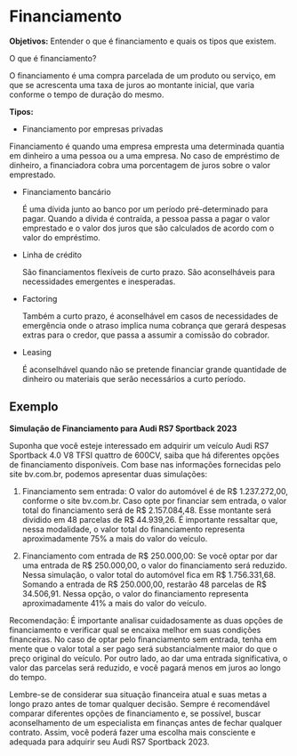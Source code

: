 # Financiamento

**Objetivos:** Entender o que é financiamento e quais os tipos que existem.

O que é financiamento?

O financiamento é uma compra parcelada de um produto ou serviço, em que se acrescenta uma taxa de juros ao montante inicial, que varia conforme o tempo de duração do mesmo. 

**Tipos:**

 - Financiamento por empresas privadas

Financiamento é quando uma empresa empresta uma determinada quantia em dinheiro a uma pessoa ou a uma empresa. No caso de empréstimo de dinheiro, a financiadora cobra uma porcentagem de juros sobre o valor emprestado.

 - Financiamento bancário

   É uma dívida junto ao banco por um período pré-determinado para pagar. Quando a dívida é contraída, a pessoa passa a pagar o valor emprestado e o valor dos juros que são calculados de acordo com o valor do empréstimo. 


 - Linha de crédito

   São financiamentos flexíveis de curto prazo. São aconselháveis para necessidades emergentes e inesperadas.

 - Factoring

   Também a curto prazo, é aconselhável em casos de necessidades de emergência onde o atraso implica numa cobrança que gerará despesas extras para o credor, que passa a assumir a comissão do cobrador.

 - Leasing

   É aconselhável quando não se pretende financiar grande quantidade de dinheiro ou materiais que serão necessários a curto período.

## Exemplo

**Simulação de Financiamento para Audi RS7 Sportback 2023**

Suponha que você esteje interessado em adquirir um veículo Audi RS7 Sportback 4.0 V8 TFSI quattro de 600CV, saiba que há diferentes opções de financiamento disponíveis. Com base nas informações fornecidas pelo site bv.com.br, podemos apresentar duas simulações:

1. Financiamento sem entrada:
O valor do automóvel é de R$ 1.237.272,00, conforme o site bv.com.br. Caso opte por financiar sem entrada, o valor total do financiamento será de R$ 2.157.084,48. Esse montante será dividido em 48 parcelas de R$ 44.939,26. É importante ressaltar que, nessa modalidade, o valor total do financiamento representa aproximadamente 75% a mais do valor do veículo.

2. Financiamento com entrada de R$ 250.000,00:
Se você optar por dar uma entrada de R$ 250.000,00, o valor do financiamento será reduzido. Nessa simulação, o valor total do automóvel fica em R$ 1.756.331,68. Somando a entrada de R$ 250.000,00, restarão 48 parcelas de R$ 34.506,91. Nessa opção, o valor do financiamento representa aproximadamente 41% a mais do valor do veículo.

Recomendação:
É importante analisar cuidadosamente as duas opções de financiamento e verificar qual se encaixa melhor em suas condições financeiras. No caso de optar pelo financiamento sem entrada, tenha em mente que o valor total a ser pago será substancialmente maior do que o preço original do veículo. Por outro lado, ao dar uma entrada significativa, o valor das parcelas será reduzido, e você pagará menos em juros ao longo do tempo.

Lembre-se de considerar sua situação financeira atual e suas metas a longo prazo antes de tomar qualquer decisão. Sempre é recomendável comparar diferentes opções de financiamento e, se possível, buscar aconselhamento de um especialista em finanças antes de fechar qualquer contrato. Assim, você poderá fazer uma escolha mais consciente e adequada para adquirir seu Audi RS7 Sportback 2023.
